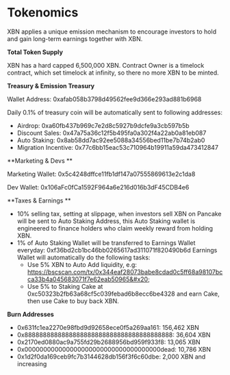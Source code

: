 # Tokenomics

XBN applies a unique emission mechanism to encourage investors to hold and gain long-term earnings together with XBN.

**Total Token Supply**

XBN has a hard capped 6,500,000 XBN.  Contract Owner is a timelock contract, which set timelock at infinity, so there no more XBN to be minted.

**Treasury & Emission Treasury**

Wallet Address: 0xafab058b3798d49562fee9d366e293ad881b6968&#x20;

Daily 0.1% of treasury coin will be automatically sent to following addresses:&#x20;

* Airdrop: 0xa60fb437b969c7e2d8c5927b9dcfe9a3cb597b5b&#x20;
* Discount Sales: 0x47a75a36c12f5b495fa0a302f4a22ab0a81eb087&#x20;
* Auto Staking: 0x8ab58dd7ac92ee5088a34556bed11be7b74b2ab0&#x20;
* Migration Incentive: 0x77c6bb15eac53c710964b19911a59da473412847

**Marketing & Devs **

Marketing Wallet: 0x5c4248dffce11fb1df147a07555869613e2c1da8&#x20;

Dev Wallet: 0x106aFc0fCa1592F964a6e216d016b3dF45CDB4e6

**Taxes & Earnings **

* 10% selling tax, setting at slippage, when investors sell XBN on Pancake will be sent to Auto Staking Address, this Auto Staking wallet is engineered to finance holders who claim weekly reward from holding XBN.&#x20;
* 1% of Auto Staking Wallet will be transferred to Earnings Wallet everyday: 0xf36bd2cb1bc46bb0265617ad311071f820490b6d Earnings Wallet will automatically do the following tasks:&#x20;
  * Use 5% XBN to Auto Add liquidity, e.g: https://bscscan.com/tx/0x344eaf28073babe8cdad0c5ff68a98107bcca33b4a045683071f7e62eab50965&#x20;
  * Use 5% to Staking Cake at 0xc50323b2fb63a68cf5c039febad6b8ecc6be4328 and earn Cake, then use Cake to buy back XBN.

**Burn Addresses**

* 0x631fc1ea2270e98fbd9d92658ece0f5a269aa161: 156,462 XBN
* 0x8888888888888888888888888888888888888888: 36,604 XBN
* 0x2170ed0880ac9a755fd29b2688956bd959f933f8: 13,065 XBN
* 0x000000000000000000000000000000000000dead: 10,786 XBN
* 0x1d2f0da169ceb9fc7b3144628db156f3f6c60dbe: 2,000 XBN and increasing

